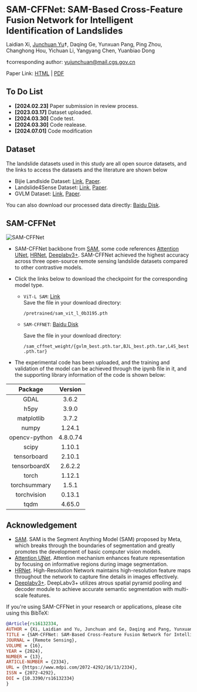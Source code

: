 
<font size='5'>**SAM-CFFNet: SAM-Based Cross-Feature Fusion Network for Intelligent Identification of Landslides**</font>

Laidian Xi, [Junchuan Yu](https://github.com/JunchuanYu)☨, Daqing Ge, Yunxuan Pang, Ping Zhou, Changhong Hou, Yichuan Li, Yangyang Chen, Yuanbiao Dong

☨corresponding author: yujunchuan@mail.cgs.gov.cn

Paper Link:  [HTML](https://www.mdpi.com/2072-4292/16/13/2334/xml)   |  [PDF](https://www.mdpi.com/2072-4292/16/13/2334/pdf?version=1720421255)


## To Do List
* **[2024.02.23]** Paper submission in review process.
* **[2023.03.17]** Dataset uploaded.
* **[2024.03.30]** Code test.
* **[2024.03.30]** Code realease.
* **[2024.07.01]** Code modification

## Dataset
The landslide datasets used in this study are all open source datasets, and the links to access the datasets and the literature are shown below
* Bijie Landlside Dataset: [Link](http://gpcv.whu.edu.cn/data/Bijie_pages.html),  [Paper](https://link.springer.com/article/10.1007/s10346-021-01694-6?fromPaywallRec=true).
* Landslide4Sense Dataset: [Link](https://github.com/iarai/Landslide4Sense-2022),  [Paper](https://ieeexplore.ieee.org/document/9944085).
* GVLM Dataset: [Link](https://github.com/zxk688/GVLM),  [Paper](https://www.sciencedirect.com/science/article/pii/S0924271623000242?dgcid=author).

You can also download our processed data directly:
[Baidu Disk](https://pan.baidu.com/s/1Nb8BAuaAz1Sw7K1bTil85w?pwd=uw1a).

## SAM-CFFNet
![](https://pic1.zhimg.com/100/v2-0c695da78b2119b960785047eaf78bc8_r.jpg 'SAM-CFFNet')
+ SAM-CFFNet backbone from [SAM](https://github.com/facebookresearch/segment-anything), some code references [Attention UNet](https://github.com/EdgarLefevre/Attention_Unet_Pytorch), [HRNet](https://link.zhihu.com/?target=https%3A//github.com/HRNet), [Deeplabv3+](https://github.com/yassouali/pytorch_segmentation/blob/master/models/deeplabv3_plus.py). SAM-CFFNet achieved the highest accuracy across three open-source remote sensing landslide datasets compared to other contrastive models.
+ Click the links below to download the checkpoint for the corresponding model type.

  - `ViT-L SAM`:  [Link](https://dl.fbaipublicfiles.com/segment_anything/sam_vit_l_0b3195.pth)   
    Save the file in your download directory:

    `/pretrained/sam_vit_l_0b3195.pth`

  - `SAM-CFFNET`:  [Baidu Disk](https://pan.baidu.com/s/1SqI7T_yGvmm3TPr8GfOMcw?pwd=gd8f#list/path=%2Fsharelink3938030085-566935388116336%2Fsam_cffnet_weight&parentPath=%2Fsharelink3938030085-566935388116336)
  
    Save the file in your download directory:

    `/sam_cffnet_weight/{gvlm_best.pth.tar,BJL_best.pth.tar,L4S_best.pth.tar}`

+ The experimental code has been uploaded, and the training and validation of the model can be achieved through the ipynb file in it, and the supporting library information of the code is shown below:
<center>

|Package                    |Version|
|:----:  |:----: |
| GDAL                      |3.6.2|
| h5py                      |3.9.0|
| matplotlib                |3.7.2|
| numpy                     |1.24.1|
| opencv-python             |4.8.0.74|
| scipy                     |1.10.1|
| tensorboard               |2.10.1|
| tensorboardX              |2.6.2.2|
| torch                     |1.12.1|
| torchsummary              |1.5.1|
| torchvision               |0.13.1|
| tqdm                      |4.65.0|

</center>

## Acknowledgement
+ [SAM](https://github.com/facebookresearch/segment-anything).  SAM is the Segment Anything Model (SAM) proposed by Meta, which breaks through the boundaries of segmentation and greatly promotes the development of basic computer vision models.
+ [Attention UNet](https://github.com/EdgarLefevre/Attention_Unet_Pytorch). Attention mechanism enhances feature representation by focusing on informative regions during image segmentation.
+ [HRNet](https://link.zhihu.com/?target=https%3A//github.com/HRNet). High-Resolution Network maintains high-resolution feature maps throughout the network to capture fine details in images effectively.
+ [Deeplabv3+](https://github.com/yassouali/pytorch_segmentation/blob/master/models/deeplabv3_plus.py). DeepLabv3+ utilizes atrous spatial pyramid pooling and decoder module to achieve accurate semantic segmentation with multi-scale features.

If you're using SAM-CFFNet in your research or applications, please cite using this BibTeX:

```bibtex
@Article{rs16132334,
AUTHOR = {Xi, Laidian and Yu, Junchuan and Ge, Daqing and Pang, Yunxuan and Zhou, Ping and Hou, Changhong and Li, Yichuan and Chen, Yangyang and Dong, Yuanbiao},
TITLE = {SAM-CFFNet: SAM-Based Cross-Feature Fusion Network for Intelligent Identification of Landslides},
JOURNAL = {Remote Sensing},
VOLUME = {16},
YEAR = {2024},
NUMBER = {13},
ARTICLE-NUMBER = {2334},
URL = {https://www.mdpi.com/2072-4292/16/13/2334},
ISSN = {2072-4292},
DOI = {10.3390/rs16132334}
}
```